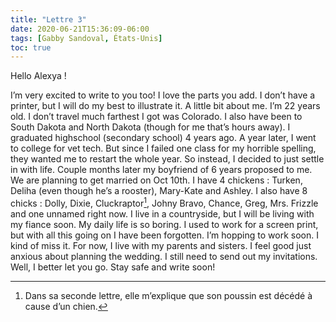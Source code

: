 ```yaml
---
title: "Lettre 3"
date: 2020-06-21T15:36:09-06:00
tags: [Gabby Sandoval, États-Unis]
toc: true
---
```

Hello Alexya !

I’m very excited to write to you too! I love the parts you add. I don’t have a printer, but I will do my best to illustrate it. A little bit about me. I’m 22 years old. I don’t travel much farthest I got was Colorado. I also have been to South Dakota and North Dakota (though for me that’s hours away). I graduated highschool (secondary school) 4 years ago. A year later, I went to college for vet tech. But since I failed one class for my horrible spelling, they wanted me to restart the whole year. So instead, I decided to just settle in with life. Couple months later my boyfriend of 6 years proposed to me. We are planning to get married on Oct 10th. I have 4 chickens : Turken, Deliha (even though he’s a rooster), Mary-Kate and Ashley. I also have 8 chicks : Dolly, Dixie, Cluckraptor[^1], Johny Bravo, Chance, Greg, Mrs. Frizzle and one unnamed right now. I live in a countryside, but I will be living with my fiance soon. My daily life is so boring. I used to work for a screen print, but with all this going on I have been forgotten. I’m hopping to work soon. I kind of miss it. For now, I live with my parents and sisters. I feel good just anxious about planning the wedding. I still need to send out my invitations. Well, I better let you go. Stay safe and write soon!

[^1]: Dans sa seconde lettre, elle m’explique que son poussin est décédé à cause d’un chien. 
